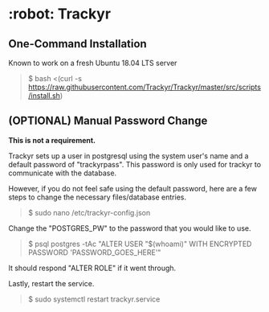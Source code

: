 <h1>:robot: Trackyr</h1>

<h2>One-Command Installation</h2>

Known to work on a fresh Ubuntu 18.04 LTS server
>$ bash <(curl -s https://raw.githubusercontent.com/Trackyr/Trackyr/master/src/scripts/install.sh)



<h2>(OPTIONAL) Manual Password Change</h2>

**This is not a requirement.**

Trackyr sets up a user in postgresql using the system user's name and a default password of "trackyrpass". This password is only used for trackyr to communicate with the database.

However, if you do not feel safe using the default password, here are a few steps to change the necessary files/database entries.

>$ sudo nano /etc/trackyr-config.json

Change the "POSTGRES_PW" to the password that you would like to use.

>$ psql postgres -tAc "ALTER USER \"$(whoami)\" WITH ENCRYPTED PASSWORD 'PASSWORD_GOES_HERE'"

It should respond "ALTER ROLE" if it went through.

Lastly, restart the service.

>$ sudo systemctl restart trackyr.service
